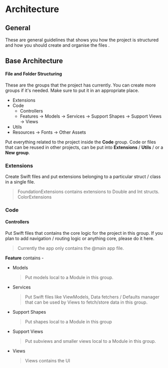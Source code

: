 # Architecture


## General

These are general guidelines that shows you how the project is structured and how you should create and organise the files .


## Base Architecture

#### File and Folder Structuring

These are the groups that the project has currently. You can create more groups if it's needed. Make sure to put it in an appropriate place. 

- Extensions
- Code
	* Controllers
	* Features
 	     -> Models
	     -> Services
	     -> Support Shapes
	     -> Support Views
	     -> Views 
- Utils
- Resources
	-> Fonts
	-> Other Assets


Put everything related to the project inside the **Code** group. Code or files that can be reused in other projects, can be put into **Extensions** / **Utils** / or a **New group**.


### Extensions

 Create Swift files and put extensions belonging to a particular struct / class in a single file.

> FoundationExtensions contains extensions to Double and Int structs.
> ColorExtensions  


### Code 

#### Controllers

Put Swift files that contains the core logic for the project in this group. If you plan to add navigation / routing logic or anything core, please do it here.
> Currently the app only contains the @main app file. 


**Feature** contains - 
		
*  Models		
	> Put models local to a Module in this group.
* Services
	> Put Swift files like ViewModels, Data fetchers / Defaults manager that can be used by Views to fetch/store data in this group.
* Support Shapes
	> Put shapes local to a Module in this group
* Support Views
	> Put subviews and smaller views local to a Module in this group.
* Views
	> Views contains the UI

